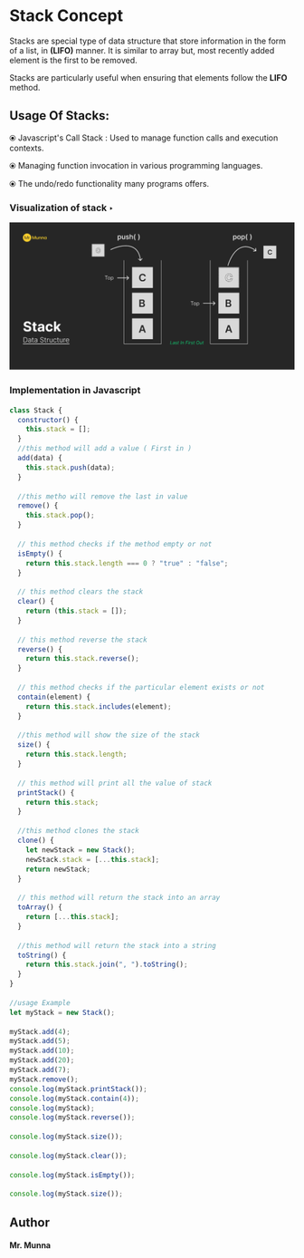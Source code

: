 # Stack Concept

Stacks are special type of data structure that store information in the form of a list, in **(LIFO)** manner. It is similar to array but, most recently added element is the first to be removed.

Stacks are particularly useful when ensuring that elements follow the **LIFO** method.

## Usage Of Stacks:

&#10687; Javascript's Call Stack : Used to manage function calls and execution contexts.

&#10687; Managing function invocation in various programming languages.

&#10687; The undo/redo functionality many programs offers.

### Visualization of stack &#8227;

![Screenshot of stack process](../assets/stack.png)

### Implementation in Javascript

```javascript
class Stack {
  constructor() {
    this.stack = [];
  }
  //this method will add a value ( First in )
  add(data) {
    this.stack.push(data);
  }

  //this metho will remove the last in value
  remove() {
    this.stack.pop();
  }

  // this method checks if the method empty or not
  isEmpty() {
    return this.stack.length === 0 ? "true" : "false";
  }

  // this method clears the stack
  clear() {
    return (this.stack = []);
  }

  // this method reverse the stack
  reverse() {
    return this.stack.reverse();
  }

  // this method checks if the particular element exists or not
  contain(element) {
    return this.stack.includes(element);
  }

  //this method will show the size of the stack
  size() {
    return this.stack.length;
  }

  // this method will print all the value of stack
  printStack() {
    return this.stack;
  }

  //this method clones the stack
  clone() {
    let newStack = new Stack();
    newStack.stack = [...this.stack];
    return newStack;
  }

  // this method will return the stack into an array
  toArray() {
    return [...this.stack];
  }

  //this method will return the stack into a string
  toString() {
    return this.stack.join(", ").toString();
  }
}

//usage Example
let myStack = new Stack();

myStack.add(4);
myStack.add(5);
myStack.add(10);
myStack.add(20);
myStack.add(7);
myStack.remove();
console.log(myStack.printStack());
console.log(myStack.contain(4));
console.log(myStack);
console.log(myStack.reverse());

console.log(myStack.size());

console.log(myStack.clear());

console.log(myStack.isEmpty());

console.log(myStack.size());
```

## Author

#### Mr. Munna
